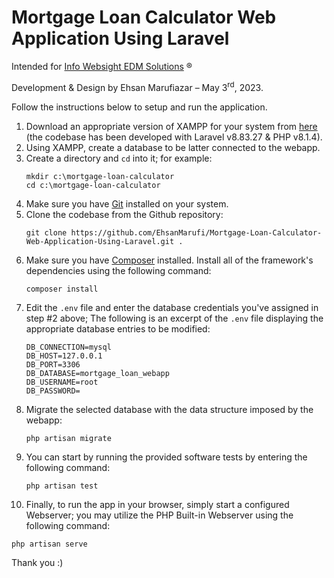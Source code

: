# Mortgage Loan Calculator Web Application Using Laravel

Intended for [Info Websight EDM Solutions](http://websightedmsolutions.com/) &reg;

Development & Design by Ehsan Marufiazar &ndash; May 3<sup>rd</sup>, 2023.

Follow the instructions below to setup and run the application.

1. Download an appropriate version of XAMPP for your system from [here](https://www.apachefriends.org/download.html) (the codebase has been developed with Laravel v8.83.27 & PHP v8.1.4).
2. Using XAMPP, create a database to be latter connected to the webapp.
3. Create a directory and `cd` into it; for example:
   ```
   mkdir c:\mortgage-loan-calculator
   cd c:\mortgage-loan-calculator
   ```
4. Make sure you have [Git](https://git-scm.com/downloads) installed on your system. 
5. Clone the codebase from the Github repository:
   ```
   git clone https://github.com/EhsanMarufi/Mortgage-Loan-Calculator-Web-Application-Using-Laravel.git .
   ```
6. Make sure you have [Composer](https://getcomposer.org/download/) installed. Install all of the framework's dependencies using the following command:
   ```
   composer install
   ```
7. Edit the `.env` file and enter the database credentials you've assigned in step #2 above; The following is an excerpt of the `.env` file displaying the appropriate database entries to be modified:
   ```env
   DB_CONNECTION=mysql
   DB_HOST=127.0.0.1
   DB_PORT=3306
   DB_DATABASE=mortgage_loan_webapp
   DB_USERNAME=root
   DB_PASSWORD=
   ``` 
8. Migrate the selected database with the data structure imposed by the webapp:
   ```
   php artisan migrate
   ```
9. You can start by running the provided software tests by entering the following command:
   ```
   php artisan test
   ```
10. Finally, to run the app in your browser, simply start a configured Webserver; you may utilize the PHP Built-in Webserver using the following command:
   ```
   php artisan serve
   ```
   
Thank you :)
